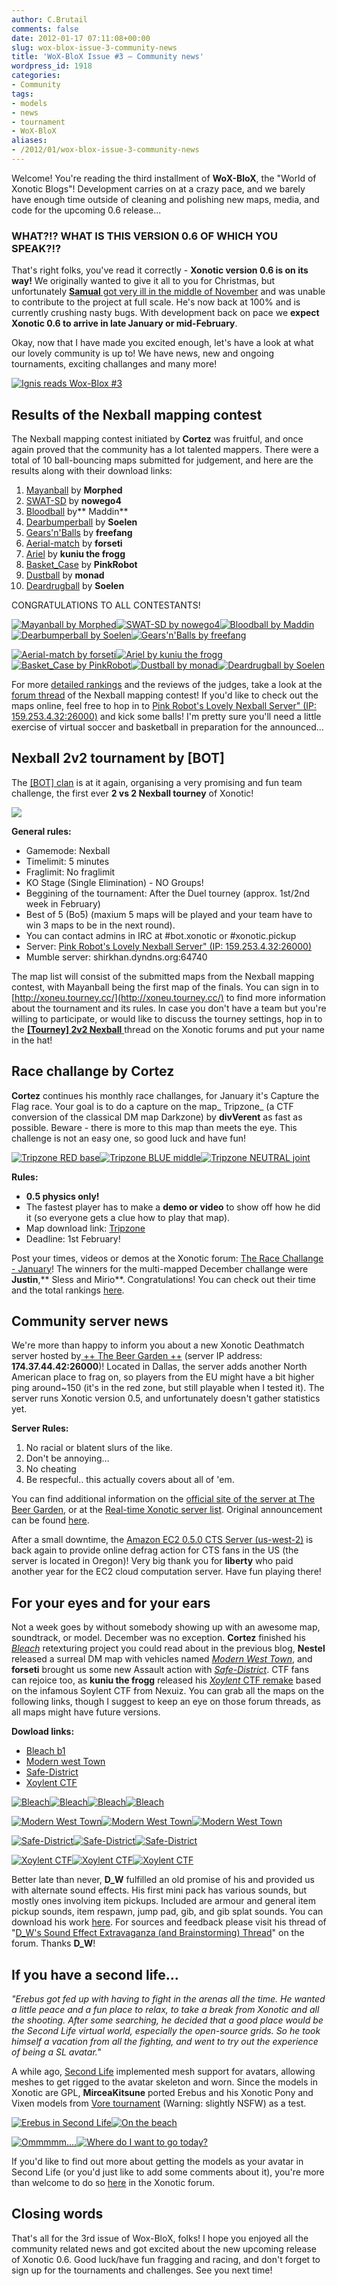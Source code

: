 ```yaml
---
author: C.Brutail
comments: false
date: 2012-01-17 07:11:08+00:00
slug: wox-blox-issue-3-community-news
title: 'WoX-BloX Issue #3 – Community news'
wordpress_id: 1918
categories:
- Community
tags:
- models
- news
- tournament
- WoX-BloX
aliases:
- /2012/01/wox-blox-issue-3-community-news
---
```


Welcome! You're reading the third installment of **WoX-BloX**, the "World of Xonotic Blogs"! Development carries on at a crazy pace, and we barely have enough time outside of cleaning and polishing new maps, media, and code for the upcoming 0.6 release...

### WHAT?!? WHAT IS THIS VERSION 0.6 OF WHICH YOU SPEAK?!?

That's right folks, you've read it correctly - **Xonotic version 0.6 is on its way!** We originally wanted to give it all to you for Christmas, but unfortunately [**Samual** got very ill in the middle of November](http://forums.xonotic.org/showthread.php?tid=2341) and was unable to contribute to the project at full scale. He's now back at 100% and is currently crushing nasty bugs. With development back on pace we **expect Xonotic 0.6 to arrive in late January or mid-February**.

Okay, now that I have made you excited enough, let's have a look at what our lovely community is up to! We have news, new and ongoing tournaments, exciting challanges and many more!

[![Ignis reads Wox-Blox #3](/m/uploads/2012/01/woxblox03-1024x819.jpg)](/m/uploads/2012/01/woxblox03.jpg)

## Results of the Nexball mapping contest

The Nexball mapping contest initiated by **Cortez** was fruitful, and once again proved that the community has a lot talented mappers. There were a total of 10 ball-bouncing maps submitted for judgement, and here are the results along with their download links:

1. [Mayanball](http://www.morphed.planetnexuiz.com/mayanball.pk3) by **Morphed**
2. [SWAT-SD](http://ompldr.org/vYnZzcg/swat-sd_v2.pk3) by **nowego4**
3. [Bloodball](http://dl.dropbox.com/u/31065422/Xonotic/bloodball_final.pk3) by** Maddin**
4. [Dearbumperball](http://dl.dropbox.com/u/31528944/dearbumperball.pk3) by **Soelen**
4. [Gears'n'Balls](http://ompldr.org/vYzBleQ) by **freefang**
5. [Aerial-match](http://ompldr.org/vYnU2ZQ/aerial-match.pk3) by **forseti**
6. [Ariel](http://beta.xonotic.org/autobuild-bsp/ariel-full-91dbb8090f6dbdeb34ffa1635835f5125fe51816-3700e87a03ff5eab4e9026c8dd0dc105607afedb.pk3) by **kuniu the frogg**
7. [Basket_Case](http://www.peacebrothers.net/curl/nexball/nb_basket_case.pk3) by **PinkRobot**
8. [Dustball](http://ompldr.org/vYnc4eg) by **monad**
9. [Deardrugball](http://dl.dropbox.com/u/31528944/deardrugball.pk3) by **Soelen**

CONGRATULATIONS TO ALL CONTESTANTS!

[![Mayanball by Morphed](/m/uploads/2012/01/mayanball-200x200.jpg)](/m/uploads/2012/01/mayanball.jpg)[![SWAT-SD by nowego4](/m/uploads/2012/01/swat-sd-200x200.jpg)](/m/uploads/2012/01/swat-sd.jpg)[![Bloodball by Maddin](/m/uploads/2012/01/bloodball-200x200.jpg)](/m/uploads/2012/01/bloodball.jpg)[![Dearbumperball by Soelen](/m/uploads/2012/01/bumperball-200x200.jpg)](/m/uploads/2012/01/bumperball.jpg)[![Gears'n'Balls by freefang](/m/uploads/2012/01/gearsnballs-200x200.jpg)](/m/uploads/2012/01/gearsnballs.jpg)

[![Aerial-match by forseti](/m/uploads/2012/01/aerial-match-200x200.jpg)](/m/uploads/2012/01/aerial-match.jpg)[![Ariel by kuniu the frogg](/m/uploads/2012/01/ariel-200x200.jpg)](/m/uploads/2012/01/ariel.jpg)[![Basket_Case by PinkRobot](/m/uploads/2012/01/basket-case-200x200.jpg)](/m/uploads/2012/01/basket-case.jpg)[![Dustball by monad](/m/uploads/2012/01/dustball-200x200.jpg)](/m/uploads/2012/01/dustball.jpg)[![Deardrugball by Soelen](/m/uploads/2012/01/drugball-200x200.jpg)](/m/uploads/2012/01/drugball.jpg)

For more [detailed rankings](http://forums.xonotic.org/showthread.php?tid=2280&pid=33334#pid33334) and the reviews of the judges, take a look at the [forum thread](http://forums.xonotic.org/showthread.php?tid=2280&pid=33334#pid33334) of the Nexball mapping contest! If you'd like to check out the maps online, feel free to hop in to [Pink Robot's Lovely Nexball Server" (IP: 159.253.4.32:26000)](http://dpmaster.deathmask.net/?game=xonotic&server=159.253.4.32:26000) and kick some balls! I'm pretty sure you'll need a little exercise of virtual soccer and basketball in preparation for the announced...

## Nexball 2v2 tournament by [BOT]

The [[BOT] clan](http://www.bot-nexuiz.de.tl/) is at it again, organising a very promising and fun team challenge, the first ever **2 vs 2 Nexball tourney** of Xonotic!

[![](/m/uploads/2012/01/bot_nexball.jpg)](/m/uploads/2012/01/bot_nexball.jpg)

**General rules:**
	
  * Gamemode: Nexball
  * Timelimit: 5 minutes
  * Fraglimit: No fraglimit
  * KO Stage (Single Elimination) - NO Groups!
  * Beggining of the tournament: After the Duel tourney (approx. 1st/2nd week in February)
  * Best of 5 (Bo5) (maxium 5 maps will be played and your team have to win 3 maps to be in the next round).
  * You can contact admins in IRC at #bot.xonotic or #xonotic.pickup
  * Server: [Pink Robot's Lovely Nexball Server" (IP: 159.253.4.32:26000)](http://dpmaster.deathmask.net/?game=xonotic&server=159.253.4.32:26000)
  * Mumble server: shirkhan.dyndns.org:64740

The map list will consist of the submitted maps from the Nexball mapping contest, with Mayanball being the first map of the finals. You can sign in to [http://xoneu.tourney.cc/](http://xoneu.tourney.cc/) to find more information about the tournament and its rules. In case you don't have a team but you're willing to participate, or would like to discuss the tourney settings, hop in to the [**[Tourney] 2v2 Nexball** ](http://forums.xonotic.org/showthread.php?tid=2510)thread on the Xonotic forums and put your name in the hat!

## Race challange by Cortez

**Cortez** continues his monthly race challanges, for January it's Capture the Flag race. Your goal is to do a capture on the map_ Tripzone_ (a CTF conversion of the classical DM map Darkzone) by **divVerent** as fast as possible. Beware - there is more to this map than meets the eye. This challenge is not an easy one, so good luck and have fun!

[![Tripzone RED base](/m/uploads/2012/01/tripzone1-200x200.jpg)](/m/uploads/2012/01/tripzone1.jpg)[![Tripzone BLUE middle](/m/uploads/2012/01/tripzone2-200x200.jpg)](/m/uploads/2012/01/tripzone2.jpg)[![Tripzone NEUTRAL joint](/m/uploads/2012/01/tripzone3-200x200.jpg)](/m/uploads/2012/01/tripzone3.jpg)

**Rules:**
	
  * **0.5 physics only!**
  * The fastest player has to make a **demo or video** to show off how he did it (so everyone gets a clue how to play that map).
  * Map download link: [Tripzone](http://ompldr.org/vYzFsYg/tripzone.pk3)
  * Deadline: 1st February!

Post your times, videos or demos at the Xonotic forum: [The Race Challange - January](http://forums.xonotic.org/showthread.php?tid=2489)!
The winners for the multi-mapped December challange were **Justin**,** Sless and Mirio**. Congratulations! You can check out their time and the total rankings [here](http://forums.xonotic.org/showthread.php?tid=2384&pid=32989#pid32989).

## **Community server news**

We're more than happy to inform you about a new Xonotic Deathmatch server hosted by[ ++ The Beer Garden ++](http://www.beer-garden.org/) (server IP address: **174.37.44.42:26000**)! Located in Dallas, the server adds another North American place to frag on, so players from the EU might have a bit higher ping around~150 (it's in the red zone, but still playable when I tested it). The server runs Xonotic version 0.5, and unfortunately doesn't gather statistics yet.

**Server Rules:**
	
  1. No racial or blatent slurs of the like.
  2. Don't be annoying…
  3. No cheating
  4. Be respecful.. this actually covers about all of 'em.

You can find additional information on the [official site of the server at The Beer Garden](http://www.beer-garden.org/xonotic-server/), or at the [Real-time Xonotic server list](http://dpmaster.deathmask.net/?game=xonotic&server=174.37.44.42:26000). Original announcement can be found [here](http://forum.beer-garden.org/index.php/topic,4006.0.html).

After a small downtime, the [Amazon EC2 0.5.0 CTS Server (us-west-2)](http://dpmaster.deathmask.net/?game=xonotic&server=50.112.119.164:26000) is back again to provide online defrag action for CTS fans in the US (the server is located in Oregon)! Very big thank you for **liberty** who paid another year for the EC2 cloud computation server. Have fun playing there!

## For your eyes and for your ears

Not a week goes by without somebody showing up with an awesome map, soundtrack, or model. December was no exception. **Cortez** finished his [_Bleach_](http://forums.xonotic.org/showthread.php?tid=2449) retexturing project you could read about in the previous blog, **Nestel** released a surreal DM map with vehicles named [_Modern West Town_](http://forums.xonotic.org/showthread.php?tid=1784), and **forseti** brought us some new Assault action with [_Safe-District_](http://forums.xonotic.org/showthread.php?tid=2445). CTF fans can rejoice too, as **kuniu the frogg** released his [_Xoylent_ CTF remake](http://forums.xonotic.org/showthread.php?tid=2508) based on the infamous Soylent CTF from Nexuiz. You can grab all the maps on the following links, though I suggest to keep an eye on those forum threads, as all maps might have future versions.

**Dowload links:**
	
  * [Bleach b1](http://ompldr.org/vYnNoeg/bleach-b1_fix.pk3)
  * [Modern west Town](http://www.file-upload.net/download-4011646/modern_west_town_v2.pk3.html)
  * [Safe-District](http://ompldr.org/vYnRvZQ/safe-district_v2.pk3)
  * [Xoylent CTF](http://ompldr.org/vYzB1bQ/xoylent_ctf_b1.pk3)

[![Bleach](/m/uploads/2012/01/bleach01-200x200.jpg)](/m/uploads/2012/01/bleach01.jpg)[![Bleach](/m/uploads/2012/01/bleach02-200x200.jpg)](/m/uploads/2012/01/bleach02.jpg)[![Bleach](/m/uploads/2012/01/bleach03-200x200.jpg)](/m/uploads/2012/01/bleach03.jpg)[![Bleach](/m/uploads/2012/01/bleach04-200x200.jpg)](/m/uploads/2012/01/bleach04.jpg)

[![Modern West Town](/m/uploads/2012/01/modern01-200x200.jpg)](/m/uploads/2012/01/modern01.jpg)[![Modern West Town](/m/uploads/2012/01/modern02-200x200.jpg)](/m/uploads/2012/01/modern02.jpg)[![Modern West Town](/m/uploads/2012/01/modern03-200x200.jpg)](/m/uploads/2012/01/modern03.jpg)

[![Safe-District](/m/uploads/2012/01/safe01-200x200.jpg)](/m/uploads/2012/01/safe01.jpg)[![Safe-District](/m/uploads/2012/01/safe02-200x200.jpg)](/m/uploads/2012/01/safe02.jpg)[![Safe-District](/m/uploads/2012/01/safe03-200x200.jpg)](/m/uploads/2012/01/safe03.jpg)

[![Xoylent CTF](/m/uploads/2012/01/xoylentctf01-200x200.jpg)](/m/uploads/2012/01/xoylentctf01.jpg)[![Xoylent CTF](/m/uploads/2012/01/xoylentctf02-200x200.jpg)](/m/uploads/2012/01/xoylentctf02.jpg)[![Xoylent CTF](/m/uploads/2012/01/xoylentctf03-200x200.jpg)](/m/uploads/2012/01/xoylentctf03.jpg)

Better late than never, **D_W** fulfilled an old promise of his and provided us with alternate sound effects. His first mini pack has various sounds, but mostly ones involving item pickups. Included are armour and general item pickup sounds, item respawn, jump pad, gib, and gib splat sounds. You can download his work [here](http://uploading.com/files/b7b345m2/Sound%2BMini%2BPack%2B01.rar/). For sources and feedback please visit his thread of "[D_W's Sound Effect Extravaganza (and Brainstorming) Thread](http://forums.xonotic.org/showthread.php?tid=2498)" on the forum. Thanks **D_W**!

## If you have a second life...

_"Erebus got fed up with having to fight in the arenas all the time. He wanted a little peace and a fun place to relax, to take a break from Xonotic and all the shooting. After some searching, he decided that a good place would be the Second Life virtual world, especially the open-source grids. So he took himself a vacation from all the fighting, and went to try out the experience of being a SL avatar."_

A while ago, [Second Life](http://secondlife.com/) implemented mesh support for avatars, allowing  meshes to get rigged to the avatar skeleton and worn. Since the models  in Xonotic are GPL, **MirceaKitsune** ported Erebus and his Xonotic Pony and Vixen models from [Vore tournament](http://sourceforge.net/projects/voretournament/) (Warning: slightly NSFW) as a  test.

[![Erebus in Second Life](/m/uploads/2012/01/erebus_sl01-200x200.jpg)](/m/uploads/2012/01/erebus_sl01.jpg)[![On the beach](/m/uploads/2012/01/erebus_sl02-200x200.jpg)](/m/uploads/2012/01/erebus_sl02.jpg)

[![Ommmmm....](/m/uploads/2012/01/erebus_sl03-200x200.jpg)](/m/uploads/2012/01/erebus_sl03.jpg)[![Where do I want to go today?](/m/uploads/2012/01/erebus_sl04-200x200.jpg)](/m/uploads/2012/01/erebus_sl04.jpg)

If you'd like to find out more about getting the models as your avatar in Second Life (or you'd just like to add some comments about it), you're more than welcome to do so [here](http://forums.xonotic.org/showthread.php?tid=2484) in the Xonotic forum.

## Closing words

That's all for the 3rd issue of Wox-BloX, folks! I hope you enjoyed all the community related news and got excited about the new upcoming release of Xonotic 0.6. Good luck/have fun fragging and racing, and don't forget to sign up for the tournaments and challenges. See you next time!
